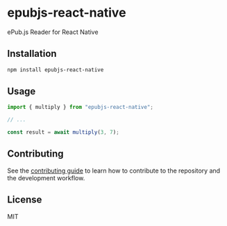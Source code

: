 # epubjs-react-native

ePub.js Reader for React Native

## Installation

```sh
npm install epubjs-react-native
```

## Usage

```js
import { multiply } from "epubjs-react-native";

// ...

const result = await multiply(3, 7);
```

## Contributing

See the [contributing guide](CONTRIBUTING.md) to learn how to contribute to the repository and the development workflow.

## License

MIT
